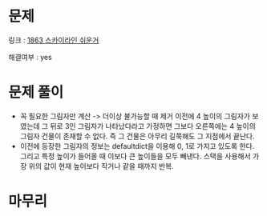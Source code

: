 # 문제
링크 : [1863 스카이라인 쉬운거](https://www.acmicpc.net/problem/1863)

해결여부 : yes

# 문제 풀이
- 꼭 필요한 그림자만 계산 -> 더이상 불가능할 때 제거
이전에 4 높이의 그림자가 보였는데 그 뒤로 3인 그림자가 나타났다라고 가정하면 그보다 오른쪽에는 4 높이의 그림자 건물이 존재할 수 없다. 즉 그 건물은 아무리 길쭉해도 그 지점에서 끝난다.
- 이전에 등장한 그림자의 정보는 defaultdict을 이용해 0, 1로 가지고 있도록 한다. 그리고 특정 높이가 들어올 때 이보다 큰 높이들을 모두 빼낸다. 스택을 사용해서 가장 위의 값이 현재 높이보다 작거나 같을 때까지 반복.
 
# 마무리